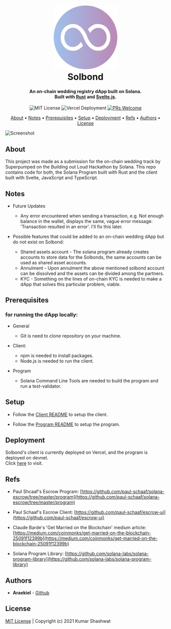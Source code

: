 <h1 align="center">
  <br>
  <a href="https://solbond.vercel.app"><img src="https://github.com/Araekiel/solbond/blob/master/assets/solbond-logo.webp" alt="Solbond" width="200"></a>
  <br>
  Solbond
  <br>
</h1>

<h4 align="center">
An on-chain wedding registry dApp built on Solana.
<br/>
Built with <a href="https://www.rust-lang.org/">Rust</a> and <a href="https://svelte.dev/">Svelte.js</a>.
</h4>

<p align="center">
  <a><img alt="MIT License" src="https://img.shields.io/apm/l/atomic-design-ui.svg?"></a>
  <a><img alt="Vercel Deployment" src="http://therealsujitk-vercel-badge.vercel.app/?app=solbond"/></a>
  <a href="http://makeapullrequest.com">
    <img alt="PRs Welcome"src="https://img.shields.io/badge/PRs-welcome-brightgreen.svg?style=flat">
  </a>
</p>

<p align="center">
  <a href="#about">About</a> •
  <a href="#notes">Notes</a> •
  <a href="#prerequisites">Prerequisites</a> •
  <a href="#installation">Setup</a> •
  <a href="#deployment">Deployment</a> •
  <a href="#refs">Refs</a> •
  <a href="#authors">Authors</a> •
  <a href="#license">License</a>
</p>


<img alt="Screenshot" src="https://raw.githubusercontent.com/Araekiel/solbond/master/assets/solbond_ss.jpg"/>

## About

This project was made as a submission for the on-chain wedding track by Superpumped on the Building out Loud Hackathon by Solana.
This repo contains code for both, the Solana Program built with Rust and the client built with Svelte, JavaScript and TypeScript.

## Notes

- Future Updates
    - Any error encountered when sending a transaction, e.g. Not enough balance in the wallet, displays the same, vague error message: 'Transaction resulted in an error'. I'll fix this later. 

- Possible features that could be added to an on-chain wedding dApp but do not exist on Solbond:
    - Shared assets account - The solana program already creates accounts to store data for the Solbonds, the same accounts can be  used as shared asset accounts.
    - Annulment - Upon annulment the above mentioned solbond account can be dissolved and the assets can be divided among the partners.
    - KYC - Something on the lines of on-chain KYC is needed to make a dApp that solves this particular problem, viable.

## Prerequisites

### for running the dApp locally:

- General 
    - Git is need to clone repository on your machine.

- Client: 
    - npm is needed to install packages.
    - Node.js is needed to run the client.

- Program 
    - Solana Command Line Tools are needed to build the program and run a test-validator.

## Setup 

- Follow the [Client README](https://github.com/Araekiel/solbond/tree/master/client#readme) to setup the client.

- Follow the [Program README](https://github.com/Araekiel/solbond/tree/master/program#readme) to setup the program.


## Deployment

Solbond's client is currently deployed on Vercel, and the program is deployed on devnet.
<br/>
Click [here](https://solbond.vercel.app) to visit.

## Refs

- Paul Shcaaf's Escrow Program: [https://github.com/paul-schaaf/solana-escrow/tree/master/program](https://github.com/paul-schaaf/solana-escrow/tree/master/program)

- Paul Schaaf's Escrow Client: [https://github.com/paul-schaaf/escrow-ui](https://github.com/paul-schaaf/escrow-ui)

- Claude Barde's 'Get Married on the Blockchain' medium article: [https://medium.com/coinmonks/get-married-on-the-blockchain-25091f12399b](https://medium.com/coinmonks/get-married-on-the-blockchain-25091f12399b)

- Solana Program Library: [https://github.com/solana-labs/solana-program-library](https://github.com/solana-labs/solana-program-library)

## Authors

- **Araekiel** - [Github](https://github.com/Araekiel)

## License

[MIT License](https://github.com/Araekiel/solbond/blob/master/LICENSE) | Copyright (c) 2021 Kumar Shashwat